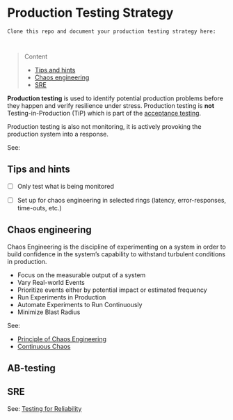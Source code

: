 # Production Testing Strategy

```
Clone this repo and document your production testing strategy here:



```
> Content
> - [Tips and hints](#tips-and-hints)
> - [Chaos engineering](#chaos-engineering)
> - [SRE](#sre)

**Production testing** is used to identify potential production problems before they happen and verify resilience under stress.
Production testing is **not** Testing-in-Production (TiP) which is part of the [acceptance testing](acceptance-testing-strategy.md).

Production testing is also not monitoring, it is actively provoking the production system into a response.

See:

## Tips and hints

- [ ] Only test what is being monitored

- [ ] Set up for chaos engineering in selected rings (latency, error-responses, time-outs, etc.)

## Chaos engineering

Chaos Engineering is the discipline of experimenting on a system in order to build confidence in the system’s capability to withstand turbulent conditions in production.
- Focus on the measurable output of a system
- Vary Real-world Events
- Prioritize events either by potential impact or estimated frequency
- Run Experiments in Production
- Automate Experiments to Run Continuously
- Minimize Blast Radius

See: 
- [Principle of Chaos Engineering](https://principlesofchaos.org)
- [Continuous Chaos](https://medium.com/capital-one-tech/continuous-chaos-introducing-chaos-engineering-into-devops-practices-75757e1cca6d)


## AB-testing




## SRE 

See: [Testing for Reliability](https://sre.google/sre-book/testing-reliability/)